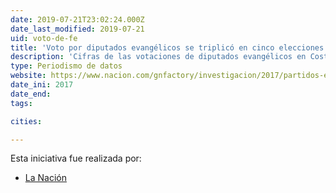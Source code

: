 ```yaml
---
date: 2019-07-21T23:02:24.000Z
date_last_modified: 2019-07-21
uid: voto-de-fe
title: 'Voto por diputados evangélicos se triplicó en cinco elecciones'
description: 'Cifras de las votaciones de diputados evangélicos en Costa Rica'
type: Periodismo de datos
website: https://www.nacion.com/gnfactory/investigacion/2017/partidos-evangelicos/index.html?pk_vid=1df25f77c21d28271521741631f2623d
date_ini: 2017
date_end: 
tags:

cities: 

---
```


Esta iniciativa fue realizada por:

- [La Nación](/organizaciones/la-nacion-cr)
